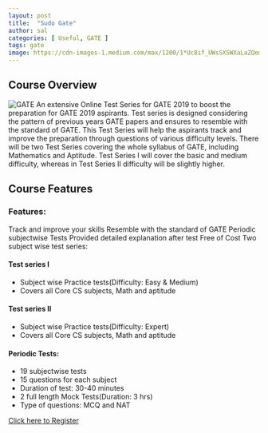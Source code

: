 ```yaml
---
layout: post
title:  "Sudo Gate"
author: sal
categories: [ Useful, GATE ]
tags: gate
image: https://cdn-images-1.medium.com/max/1200/1*Uc8if_UWsSXSWXaLaZQemA.png
---
```


## Course Overview
![GATE](/blog/img/gate.png "GATE")
An extensive Online Test Series for GATE 2019 to boost the preparation for GATE 2019 aspirants. Test series is designed considering the
pattern of previous years GATE papers and ensures to resemble with the standard of GATE. This Test Series will help the aspirants track and
improve the preparation through questions of various difficulty levels. There will be two Test Series covering the whole syllabus of GATE, 
including Mathematics and Aptitude. Test Series I will cover the basic and medium difficulty, whereas in Test Series II difficulty will be
slightly higher.


## Course Features

### Features:

Track and improve your skills
Resemble with the standard of GATE
Periodic subjectwise Tests
Provided detailed explanation after test
Free of Cost
Two subject wise test series:

#### Test series I

- Subject wise Practice tests(Difficulty: Easy & Medium)
- Covers all Core CS subjects, Math and aptitude

#### Test series II

- Subject wise Practice tests(Difficulty: Expert)
- Covers all Core CS subjects, Math and aptitude

#### Periodic Tests:        

- 19 subjectwise tests
- 15 questions for each subject
- Duration of test: 30-40 minutes
- 2 full length Mock Tests(Duration: 3 hrs)
- Type of questions: MCQ and NAT


[Click here to Register](https://practice.geeksforgeeks.org/courses/sudo-gate)
